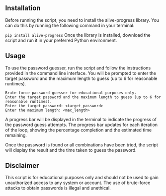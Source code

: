 <h2>Installation</h2>
Before running the script, you need to install the alive-progress library. You can do this by running the following command in your terminal:

`pip install alive-progress`
Once the library is installed, download the script and run it in your preferred Python environment.

<h2>Usage</h2>
To use the password guesser, run the script and follow the instructions provided in the command line interface. You will be prompted to enter the target password and the maximum length to guess (up to 6 for reasonable runtimes).

```$ python password_guesser.py
Brute-force password guesser for educational purposes only.
Enter the target password and the maximum length to guess (up to 6 for reasonable runtimes).
Enter the target password: <target_password>
Enter the maximum length: <max_length>
```
A progress bar will be displayed in the terminal to indicate the progress of the password guess attempts. The progress bar updates for each iteration of the loop, showing the percentage completion and the estimated time remaining.

Once the password is found or all combinations have been tried, the script will display the result and the time taken to guess the password.

<h2>Disclaimer</h2>
This script is for educational purposes only and should not be used to gain unauthorized access to any system or account. The use of brute-force attacks to obtain passwords is illegal and unethical.